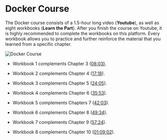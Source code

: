 Docker Course
=============

The Docker course consists of a 1.5-hour long video (**Youtube**), as well as eight workbooks (**Learn the Part**). After you finish the course on Youtube, it is highly recommended to complete the workbooks on this platform. Every workbook allows you to practice and further reinforce the material that you learned from a specific chapter.

![Docker Course](https://www.youtube.com/watch?v=s69slvfVp0I&ab_channel=RayanSlim)


*   Workbook 1 complements Chapter 3 ([08:03)](https://youtu.be/s69slvfVp0I?t=484).
    
*   Workbook 2 complements Chapter 4 ([17:18](https://youtu.be/s69slvfVp0I?t=1038)).
    
*   Workbook 3 complements Chapter 5 ([24:05](https://youtu.be/s69slvfVp0I?t=1446)).
    
*   Workbook 4 complements Chapter 6 ([35:53](https://youtu.be/s69slvfVp0I?t=2155)).
    
*   Workbook 5 complements Chapters 7 ([42:03](https://youtu.be/s69slvfVp0I?t=2522)).
    
*   Workbook 6 complements Chapter 8 ([49:34](https://youtu.be/s69slvfVp0I?t=2976)).
    
*   Workbook 7 complements Chapter 9 ([57:24](https://www.youtube.com/watch?v=s69slvfVp0I&t=3446s&ab_channel=RayanSlim)).
    
*   Workbook 8 complements Chapter 10 ([01:09:02](https://youtu.be/s69slvfVp0I?t=4144)).
